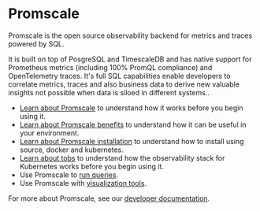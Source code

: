 # Promscale
Promscale is the open source observability backend for metrics and traces
powered by SQL.

It is built on top of PosgreSQL and TimescaleDB and has native support for
Prometheus metrics (including 100% PromQL compliance) and OpenTelemetry traces.
It's full SQL capabilities enable developers to correlate metrics, traces and
also business data to derive new valuable insights not possible when data is
siloed in different systems..

*   [Learn about Promscale][about-promscale] to understand how it works before
    you begin using it.
*   [Learn about Promscale benefits][promscale-benefits] to understand how it
    can be useful in your environment.
*   [Learn about Promscale installation][install-promscale] to understand how
    to install using source, docker and kubernetes.
*   [Learn about tobs][about-tobs] to understand how the observability stack for
    Kubernetes works before you begin using it.
*   Use Promscale to [run queries][promscale-run-queries].
*   Use Promscale with [visualization tools][promscale-visualization].

For more about Promscale, see our [developer documentation][promscale-gh-docs].


[about-promscale]: promscale/:currentVersion:/about-promscale
[install-promscale]: promscale/:currentVersion:/installation
[promscale-benefits]: promscale/:currentVersion:/promscale-benefits/
[promscale-run-queries]: promscale/:currentVersion:/promscale-run-queries/
[promscale-visualization]: promscale/:currentVersion:/promscale-visualization/
[promscale-gh-docs]: https://github.com/timescale/promscale/
[about-tobs]: promscale/:currentVersion:/tobs/index.md
